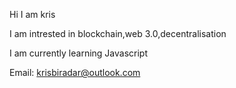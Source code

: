 Hi I am kris

I am intrested in blockchain,web 3.0,decentralisation 

I am currently learning Javascript

Email: krisbiradar@outlook.com


